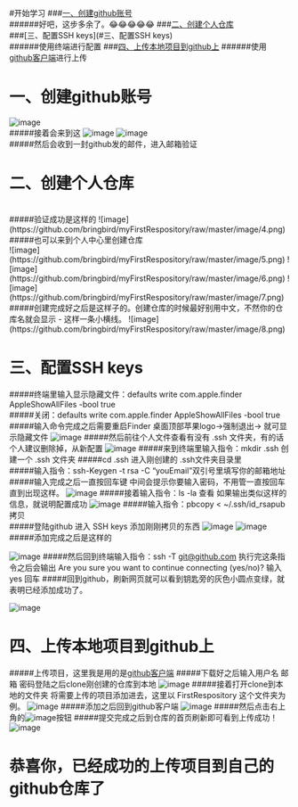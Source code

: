 

#开始学习
###[一、创建github账号](#一、创建github账号)<br>
######好吧，这步多余了。😂😂😂😂😂
###[二、创建个人仓库](#二、创建个人仓库)<br>
###[三、配置SSH keys](#三、配置SSH keys)<br>
######使用终端进行配置
###[四、上传本地项目到github上](#四、上传本地项目到github上)
######使用[github客户端](https://desktop.github.com)进行上传
 
# <a id="一、创建github账号"></a>一、创建github账号 
![image](https://github.com/bringbird/myFirstRespository/raw/master/image/1.png)<br>
#####接着会来到这
![image](https://github.com/bringbird/myFirstRespository/raw/master/image/2.png)
![image](https://github.com/bringbird/myFirstRespository/raw/master/image/3.png)<br>
#####然后会收到一封github发的邮件，进入邮箱验证

# <a id="二、创建个人仓库"></a>二、创建个人仓库
<br>
#####验证成功是这样的
![image](https://github.com/bringbird/myFirstRespository/raw/master/image/4.png)<br>
#####也可以来到个人中心里创建仓库<br>
![image](https://github.com/bringbird/myFirstRespository/raw/master/image/5.png)
![image](https://github.com/bringbird/myFirstRespository/raw/master/image/6.png)
![image](https://github.com/bringbird/myFirstRespository/raw/master/image/7.png)<br>
#####创建完成好之后是这样子的。创建仓库的时候最好别用中文，不然你的仓库名就会显示 -  这样一条小横线。
![image](https://github.com/bringbird/myFirstRespository/raw/master/image/8.png)

# <a id="三、配置SSH keys"></a>三、配置SSH keys
#####终端里输入显示隐藏文件：defaults write com.apple.finder AppleShowAllFiles -bool true  
#####关闭：defaults write com.apple.finder AppleShowAllFiles -bool true  
#####输入命令完成之后需要重启Finder 桌面顶部苹果logo->强制退出-> 就可显示隐藏文件
![image](https://github.com/bringbird/myFirstRespository/raw/master/image/9.png)
#####然后前往个人文件查看有没有 .ssh 文件夹，有的话个人建议删除掉，从新配置
![image](https://github.com/bringbird/myFirstRespository/raw/master/image/10.png)
#####来到终端里输入指令：mkdir .ssh  创建一个 .ssh 文件夹
#####cd .ssh  进入刚创建的 .ssh文件夹目录里  
#####输入指令：ssh-Keygen -t rsa -C “youEmail”双引号里填写你的邮箱地址
#####输入完成之后一直按回车键 中间会提示你要输入密码，不用管一直按回车直到出现这样。
![image](https://github.com/bringbird/myFirstRespository/raw/master/image/11.png)
#####接着输入指令：ls -la 查看 如果输出类似这样的信息，就说明配置成功
![image](https://github.com/bringbird/myFirstRespository/raw/master/image/12.png)
#####输入指令：pbcopy < ~/.ssh/id_rsapub  拷贝<br>
#####登陆github 进入 SSH keys 添加刚刚拷贝的东西
![image](https://github.com/bringbird/myFirstRespository/raw/master/image/13.png)
![image](https://github.com/bringbird/myFirstRespository/raw/master/image/14.png)
#####添加完成之后是这样的

![image](https://github.com/bringbird/myFirstRespository/raw/master/image/15.png)
#####然后回到终端输入指令：ssh -T git@github.com  执行完这条指令之后会输出  Are you sure you want to continue connecting (yes/no)?  输入 yes 回车
#####回到github，刷新网页就可以看到钥匙旁的灰色小圆点变绿，就表明已经添加成功了。

![image](https://github.com/bringbird/myFirstRespository/raw/master/image/16.png)

# <a id="四、上传本地项目到github上"></a>四、上传本地项目到github上
#####上传项目，这里我是用的是[github客户端](https://desktop.github.com)
#####下载好之后输入用户名 邮箱 密码登陆之后clone刚创建的仓库到本地
![image](https://github.com/bringbird/myFirstRespository/raw/master/image/17.png)
#####接着打开clone到本地的文件夹 将需要上传的项目添加进去，这里以 FirstRespository 这个文件夹为例。
![image](https://github.com/bringbird/myFirstRespository/raw/master/image/18.png)
#####添加之后回到github客户端
![image](https://github.com/bringbird/myFirstRespository/raw/master/image/19.png)
#####然后点击右上角的![image](https://github.com/bringbird/myFirstRespository/raw/master/image/20.png)按钮
#####提交完成之后到仓库的首页刷新即可看到上传成功！
![image](https://github.com/bringbird/myFirstRespository/raw/master/image/21.png)<br>

# 恭喜你，已经成功的上传项目到自己的github仓库了
